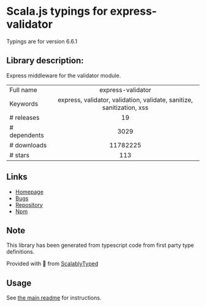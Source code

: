 
# Scala.js typings for express-validator

Typings are for version 6.6.1

## Library description:
Express middleware for the validator module.

|                    |                 |
| ------------------ | :-------------: |
| Full name          | express-validator |
| Keywords           | express, validator, validation, validate, sanitize, sanitization, xss |
| # releases         | 19 |
| # dependents       | 3029 |
| # downloads        | 11782225 |
| # stars            | 113 |

## Links
- [Homepage](https://express-validator.github.io)
- [Bugs](https://github.com/express-validator/express-validator/issues)
- [Repository](https://github.com/express-validator/express-validator)
- [Npm](https://www.npmjs.com/package/express-validator)
    


## Note
This library has been generated from typescript code from first party type definitions.

Provided with :purple_heart: from [ScalablyTyped](https://github.com/oyvindberg/ScalablyTyped)

## Usage
See [the main readme](../../readme.md) for instructions.



